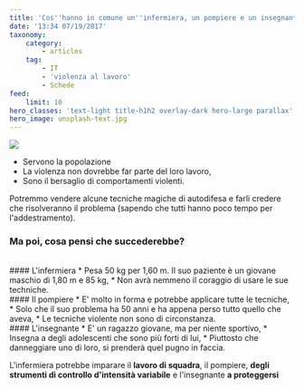 ```yaml
---
title: 'Cos''hanno in comune un''infermiera, un pompiere e un insegnante?'
date: '13:34 07/19/2017'
taxonomy:
    category:
        - articles
    tag:
        - IT
        - 'violenza al lavoro'
        - Schede
feed:
    limit: 10
hero_classes: 'text-light title-h1h2 overlay-dark hero-large parallax'
hero_image: unsplash-text.jpg
---
```


![](https://yoursafety.training/images/articles/who-are-our-customers.jpg)

* Servono la popolazione
* La violenza non dovrebbe far parte del loro lavoro,
* Sono il bersaglio di comportamenti violenti.

Potremmo vendere alcune tecniche magiche di autodifesa e farli credere che risolveranno il problema (sapendo che tutti hanno poco tempo per l'addestramento).

### **Ma poi, cosa pensi che succederebbe?**  
<br>
#### L'infermiera
* Pesa 50 kg per 1,60 m. Il suo paziente è un giovane maschio di 1,80 m e 85 kg,
* Non avrà nemmeno il coraggio di usare le sue techniche.

<br>
#### Il pompiere
* E' molto in forma e potrebbe applicare tutte le tecniche,
* Solo che il suo problema ha 50 anni e ha appena perso tutto quello che aveva,
* Le tecniche violente non sono di circonstanza.

<br>
#### L'insegnante
* E' un ragazzo giovane, ma per niente sportivo,
* Insegna a degli adolescenti che sono più forti di lui,
* Piuttosto che danneggiare uno di loro, si prenderà quel pugno in faccia.

L'infermiera potrebbe imparare il **lavoro di squadra**, il pompiere, **degli strumenti di controllo d'intensità variabile** e l'insegnante **a proteggersi**
